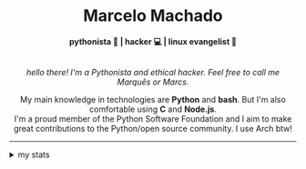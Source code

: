 <h1 align="center"> Marcelo Machado </h1> <!-- <img src="https://tryhackme-badges.s3.amazonaws.com/mmaachado.png" alt="TryHackMe"> -->
    
<div align="center">
<b>pythonista 🐍 | hacker 💻 | linux evangelist 🐧</b>
<br>
<br>

<i>hello there! I'm a Pythonista and ethical hacker. Feel free to call me Marquês or Marcs.</i>

<p>

My main knowledge in technologies are **Python** and **bash**. But I'm also comfortable using **C** and **Node.js**. <br/>
I'm a proud member of the Python Software Foundation and I aim to make great contributions to the Python/open source community. I use Arch btw!
</p>

</div>

---

<details closed>    
<summary>my stats</summary>

<!--START_SECTION:waka-->
**I'm an Early 🐤** 

```text
🌞 Morning    62 commits     ████░░░░░░░░░░░░░░░░░░░░░   16.85% 
🌆 Daytime    149 commits    ██████████░░░░░░░░░░░░░░░   40.49% 
🌃 Evening    144 commits    █████████░░░░░░░░░░░░░░░░   39.13% 
🌙 Night      13 commits     █░░░░░░░░░░░░░░░░░░░░░░░░   3.53%

```


📊 **This Week I Spent My Time On** 

```text
⌚︎ Time Zone: America/Sao_Paulo

💬 Programming Languages: 
Markdown                 3 hrs 2 mins        ███████████████░░░░░░░░░░   60.23% 
Python                   1 hr 38 mins        ████████░░░░░░░░░░░░░░░░░   32.38% 
Bash                     16 mins             █░░░░░░░░░░░░░░░░░░░░░░░░   5.56% 
shell script             5 mins              ░░░░░░░░░░░░░░░░░░░░░░░░░   1.82%

🔥 Editors: 
Obsidian                 2 hrs 55 mins       ██████████████░░░░░░░░░░░   57.75% 
VS Code                  1 hr 29 mins        ███████░░░░░░░░░░░░░░░░░░   29.42% 
Zed                      38 mins             ███░░░░░░░░░░░░░░░░░░░░░░   12.82%

💻 Operating System: 
Windows                  4 hrs 16 mins       █████████████████████░░░░   84.48% 
Linux                    47 mins             ████░░░░░░░░░░░░░░░░░░░░░   15.52%

```


 Last Updated on 16/08/2025
<!--END_SECTION:waka-->

<!-- <div>
        <a target="_blank" rel="noopener noreferrer" href="https://github.com/mmaachado?tab=repositories"><img src="https://github-readme-stats.vercel.app/api/top-langs/?username=mmaachado&hide=html,css,swift,ruby&langs_count=6&hide_border=true&layout=compact&show_icons=true&line_height=10&theme=transparent&title_color=4a86d1&custom_title=favourite%20languages"
       alt="most used languages" align="right"></a>
     <a target="_blank" rel="noopener noreferrer" href="https://wakatime.com/@mmachado"><img width="400rem" src="https://github-readme-stats.vercel.app/api/wakatime?username=mmachado&theme=transparent&hide_border=true&hide=markdown,html,css,text,other,yaml,json,prolog,dart,docker,xml,gitconfig,TSQL&hide_title=true&line_height=50&langs_count=4&layout=default" alt="wakatime stats" align="left" /></a> 
        

</div>

 <img src="https://raw.githubusercontent.com/MicaelliMedeiros/micaellimedeiros/master/image/computer-illustration.png" min-width="400px" max-width="400px" width="400px" align="right" alt="computer-illustration.png"> -->
<!-- [![Buy me a coffee](https://img.shields.io/badge/Buy%20Me%20a%20Coffee-ffdd00?style=for-the-badge&logo=buy-me-a-coffee&logoColor=black)](https://www.buymeacoffee.com/anticodingclub) -->

</details>
